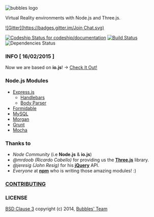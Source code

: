 ![bubbles logo](bubbles.png)

Virtual Reality environments with Node.js and Three.js.

[![Gitter](https://badges.gitter.im/Join Chat.svg)](https://gitter.im/SametSisartenep/bubbles?utm_source=badge&utm_medium=badge&utm_campaign=pr-badge&utm_content=badge)

[![Codeship Status for codeship/documentation](https://codeship.com/projects/42627170-75e8-0132-1c0d-56333483aaf8/status)](https://codeship.com/projects/55201)
[![Build Status](https://drone.io/github.com/SametSisartenep/bubbles/status.png)](https://drone.io/github.com/SametSisartenep/bubbles/latest)
![Dependencies Status](https://david-dm.org/SametSisartenep/bubbles.svg)

### INFO [ 16/02/2015 ]
Now we are based on **io.js**! -> [Check It Out!](package.json)

### Node.js Modules
- [Express.js](https://github.com/strongloop/express)
  - [Handlebars](https://github.com/ericf/express-handlebars)
  - [Body Parser](https://github.com/expressjs/body-parser)
- [Formidable](https://github.com/felixge/node-formidable)
- [MySQL](https://github.com/felixge/node-mysql)
- [Morgan](https://github.com/expressjs/morgan)
- [Grunt](https://github.com/gruntjs/grunt)
- [Mocha](https://github.com/mochajs/mocha)

### Thanks to

- _Node Community_ (i.e **Node.js** & **io.js**)
- _@mrdoob (Ricardo Cabello)_ for providing us the [**Three.js**](http://threejs.org) library.
- _@jeresig (John Resig)_ for his [**jQuery**](http://jquery.com) API.
- _Everyone_ at [**npm**](http://npmjs.org) who is writing those amazing modules! :)

### [CONTRIBUTING](docs/CONTRIBUTING.md)

### LICENSE

[BSD Clause 3](LICENSE) copyright (c) 2014, [Bubbles' Team](CONTRIBUTORS.md)

